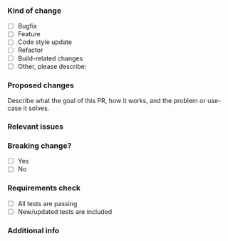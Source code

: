 ### Kind of change
<!-- Check at least one. Update "[ ]" to "[x]" to check a box -->
- [ ] Bugfix
- [ ] Feature
- [ ] Code style update
- [ ] Refactor
- [ ] Build-related changes
- [ ] Other, please describe:

### Proposed changes
Describe what the goal of this PR, how it works,
and the problem or use-case it solves.

### Relevant issues
<!--
- https://github.com/solid/react-components/issues/XXX
-->

### Breaking change?
<!-- Check one. -->
- [ ] Yes
- [ ] No

<!-- If yes, please describe the impact and migration path. -->

### Requirements check

- [ ] All tests are passing
- [ ] New/updated tests are included

### Additional info
<!-- Optionally add any other info or context here. -->
